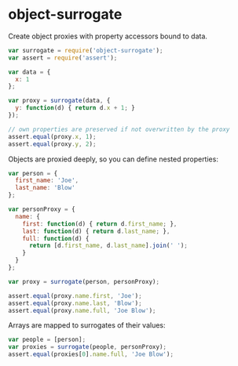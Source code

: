 # object-surrogate
Create object proxies with property accessors bound to data.

```js
var surrogate = require('object-surrogate');
var assert = require('assert');

var data = {
  x: 1
};

var proxy = surrogate(data, {
  y: function(d) { return d.x + 1; }
});

// own properties are preserved if not overwritten by the proxy
assert.equal(proxy.x, 1);
assert.equal(proxy.y, 2);
```

Objects are proxied deeply, so you can define nested properties:

```js
var person = {
  first_name: 'Joe',
  last_name: 'Blow'
};

var personProxy = {
  name: {
    first: function(d) { return d.first_name; },
    last: function(d) { return d.last_name; },
    full: function(d) {
      return [d.first_name, d.last_name].join(' ');
    }
  }
};

var proxy = surrogate(person, personProxy);

assert.equal(proxy.name.first, 'Joe');
assert.equal(proxy.name.last, 'Blow');
assert.equal(proxy.name.full, 'Joe Blow');
```

Arrays are mapped to surrogates of their values:

```js
var people = [person];
var proxies = surrogate(people, personProxy);
assert.equal(proxies[0].name.full, 'Joe Blow');
```
